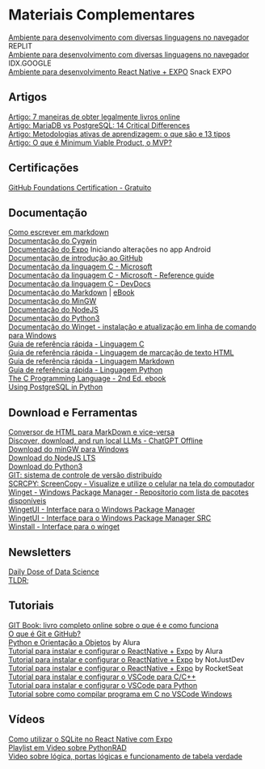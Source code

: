 # Materiais Complementares
[Ambiente para desenvolvimento com diversas linguagens no navegador](https://replit.com) REPLIT
<br>[Ambiente para desenvolvimento com diversas linguagens no navegador](https://idx.dev/) IDX.GOOGLE
<br>[Ambiente para desenvolvimento React Native + EXPO](https://snack.expo.dev) Snack EXPO

## Artigos
[Artigo: 7 maneiras de obter legalmente livros online](https://www.howtogeek.com/legal-ways-to-get-free-ebooks/)
<br>[Artigo: MariaDB vs PostgreSQL: 14 Critical Differences](https://kinsta.com/blog/mariadb-vs-postgresql/)
<br>[Artigo: Metodologias ativas de aprendizagem: o que são e 13 tipos](https://www.totvs.com/blog/instituicao-de-ensino/metodologias-ativas-de-aprendizagem/)
<br>[Artigo: O que é Minimum Viable Product, o MVP?](https://distrito.me/blog/minimo-produto-viavel-mvp/)

## Certificações
[GitHub Foundations Certification - Gratuito](https://education.github.com/experiences/foundations_certificate)

## Documentação
[Como escrever em markdown](https://daringfireball.net/projects/markdown/syntax)
<br>[Documentação do Cygwin](https://cygwin.com)
<br>[Documentação do Expo](https://docs.expo.dev/get-started/start-developing/) Iniciando alterações no app Android
<br>[Documentação de introdução ao GitHub](https://docs.github.com/pt/get-started)
<br>[Documentação da linguagem C - Microsoft](https://learn.microsoft.com/pdf?url=https%3A%2F%2Flearn.microsoft.com%2Fpt-br%2Fcpp%2Fc-language%2Ftoc.json%3Fview%3Dmsvc-170)
<br>[Documentação da linguagem C - Microsoft - Reference guide](https://learn.microsoft.com/en-us/cpp/c-language/c-language-reference?view=msvc-170)
<br>[Documentação da linguagem C - DevDocs](https://devdocs.io/c/)
<br>[Documentação do Markdown](https://www.markdownguide.org/getting-started/) | [eBook](https://online.fliphtml5.com/eouqh/girj/#p=62)
<br>[Documentação do MinGW](https://www.mingw-w64.org)
<br>[Documentação do NodeJS](https://nodejs.org/docs/latest/api/)
<br>[Documentação do Python3](https://docs.python.org/3/)
<br>[Documentação do Winget - instalação e atualização em linha de comando para Windows](https://learn.microsoft.com/en-us/windows/package-manager/winget/)
<br>[Guia de referência rápida - Linguagem C](https://quickref.me/c.html)
<br>[Guia de referência rápida - Linguagem de marcação de texto HTML](https://quickref.me/html.html)
<br>[Guia de referência rápida - Linguagem Markdown](https://quickref.me/markdown.html)
<br>[Guia de referência rápida - Linguagem Python](https://quickref.me/python.html)
<br>[The C Programming Language - 2nd Ed. ebook](https://seriouscomputerist.atariverse.com/media/pdf/book/C%20Programming%20Language%20-%202nd%20Edition%20(OCR).pdf)
<br>[Using PostgreSQL in Python](https://www.datacamp.com/tutorial/tutorial-postgresql-python)

## Download e Ferramentas
[Conversor de HTML para MarkDown e vice-versa](https://htmlmarkdown.com)
<br>[Discover, download, and run local LLMs - ChatGPT Offline](https://lmstudio.ai)
<br>[Download do minGW para Windows](https://osdn.net/projects/mingw/)
<br>[Download do NodeJS LTS](https://nodejs.org)
<br>[Download do Python3](https://www.python.org/downloads/)
<br>[GIT: sistema de controle de versão distribuído](https://git-scm.com)
<br>[SCRCPY: ScreenCopy - Visualize e utilize o celular na tela do computador](https://github.com/Genymobile/scrcpy/)
<br>[Winget - Windows Package Manager - Repositorio com lista de pacotes disponíveis](https://github.com/microsoft/winget-pkgs/)
<br>[WingetUI - Interface para o Windows Package Manager](https://www.marticliment.com/wingetui/)
<br>[WingetUI - Interface para o Windows Package Manager SRC](https://github.com/marticliment/WingetUI)
<br>[Winstall - Interface para o winget](https://winstall.app)

## Newsletters
[Daily Dose of Data Science](https://blog.dailydoseofds.com/)
<br>[TLDR; ](https://tldr.tech/newsletters)


## Tutoriais
[GIT Book: livro completo online sobre o que é e como funciona](https://git-scm.com/book/pt-br/v2)
<br>[O que é Git e GitHub?](https://www.alura.com.br/artigos/o-que-e-git-github)
<br>[Python e Orientação a Objetos](https://www.alura.com.br/apostila-python-orientacao-a-objetos) by Alura
<br>[Tutorial para instalar e configurar o ReactNative + Expo](https://www.alura.com.br/artigos/configurando-o-ambiente-react-native) by Alura
<br>[Tutorial para instalar e configurar o ReactNative + Expo](https://www.notjust.dev/blog/2021-11-04-expo-development-environment-setup-for-first-react-native-project-windows) by NotJustDev
<br>[Tutorial para instalar e configurar o ReactNative + Expo](https://react-native.rocketseat.dev/expo-managed/windows/) by RocketSeat
<br>[Tutorial para instalar e configurar o VSCode para C/C++](https://code.visualstudio.com/docs/cpp/config-mingw)
<br>[Tutorial para instalar e configurar o VSCode para Python](https://hub.asimov.academy/blog/como-instalar-e-configurar-o-vscode/)
<br>[Tutorial sobre como compilar programa em C no VSCode Windows](https://www.tabnews.com.br/GabrielMoya/como-compilar-c-no-vscode-em-um-ambiente-windows)

## Vídeos
[Como utilizar o SQLite no React Native com Expo](https://www.youtube.com/watch?v=BJEACwKXWf8)
<br>[Playlist em Video sobre PythonRAD](https://www.youtube.com/watch?v=c90uY0a1bWY&list=PLZbE2P-mybWQMzuf9N5aDd5gIbZdWHaaz)
<br>[Video sobre lógica, portas lógicas e funcionamento de tabela verdade](https://m.youtube.com/watch?v=BbnDmeNojFA)
